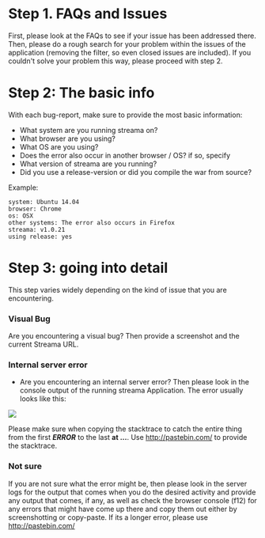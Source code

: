 # Step 1. FAQs and Issues
First, please look at the FAQs to see if your issue has been addressed there. Then, please do a rough search for your problem within the issues of the application (removing the filter, so even closed issues are included). If you couldn't solve your problem this way, please proceed with step 2. 

# Step 2: The basic info
With each bug-report, make sure to provide the most basic information: 
- What system are you running streama on? 
- What browser are you using? 
- What OS are you using? 
- Does the error also occur in another browser / OS? if so, specify
- What version of streama are you running? 
- Did you use a release-version or did you compile the war from source? 

Example: 
```
system: Ubuntu 14.04
browser: Chrome
os: OSX
other systems: The error also occurs in Firefox
streama: v1.0.21
using release: yes
```

# Step 3: going into detail 
This step varies widely depending on the kind of issue that you are encountering.  
### Visual Bug
Are you encountering a visual bug? Then provide a screenshot and the current Streama URL. 

### Internal server error
- Are you encountering an internal server error? Then please look in the console output of the running streama Application. The error usually looks like this: 

![](http://i.imgur.com/K28hY2u.png)

Please make sure when copying the stacktrace to catch the entire thing from the first ***ERROR*** to the last **at ...**. Use http://pastebin.com/ to provide the stacktrace. 

### Not sure
If you are not sure what the error might be, then please look in the server logs for the output that comes when you do the desired activity and provide any output that comes, if any, as well as check the browser console (f12) for any errors that might have come up there and copy them out either by screenshotting or copy-paste. If its a longer error, please use http://pastebin.com/